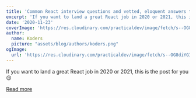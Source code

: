 ```yaml
---
title: 'Common React interview questions and vetted, eloquent answers to rehearse '
excerpt: 'If you want to land a great React job in 2020 or 2021, this is the post for you 😌'
date: '2020-11-23'
coverImage: 'https://res.cloudinary.com/practicaldev/image/fetch/s--OG8diYGI--/c_imagga_scale,f_auto,fl_progressive,h_420,q_auto,w_1000/https://dev-to-uploads.s3.amazonaws.com/i/lopwtdzui3x4q19f1r4n.png'
author:
  name: Koders
  picture: "assets/blog/authors/koders.png"
ogImage:
  url: 'https://res.cloudinary.com/practicaldev/image/fetch/s--OG8diYGI--/c_imagga_scale,f_auto,fl_progressive,h_420,q_auto,w_1000/https://dev-to-uploads.s3.amazonaws.com/i/lopwtdzui3x4q19f1r4n.png'
---
```


If you want to land a great React job in 2020 or 2021, this is the post for you 😌

[Read more](https://dev.to/scrimba/react-interview-questions-to-expect-in-2021-with-answers-dfl)
